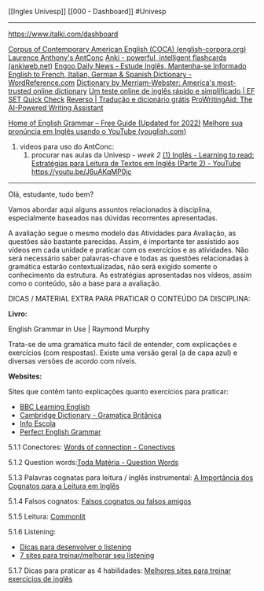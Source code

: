[[Ingles Univesp]]
[[000 - Dashboard]]
#Univesp 

--- 


https://www.italki.com/dashboard

[Corpus of Contemporary American English (COCA) (english-corpora.org)](https://www.english-corpora.org/coca/)
[Laurence Anthony's AntConc](https://www.laurenceanthony.net/software/antconc/)
[Anki - powerful, intelligent flashcards (ankiweb.net)](https://apps.ankiweb.net/)
[Engoo Daily News - Estude Inglês, Mantenha-se Informado](https://engoo.com.br/app/daily-news)
[English to French, Italian, German & Spanish Dictionary - WordReference.com](https://www.wordreference.com/)
[Dictionary by Merriam-Webster: America's most-trusted online dictionary](https://www.merriam-webster.com/)
[Um teste online de inglês rápido e simplificado | EF SET Quick Check](https://www.efset.org/pt/quick-check)
[Reverso | Tradução e dicionário grátis](https://www.reverso.net/tradu%C3%A7%C3%A3o-texto)
[ProWritingAid: The AI-Powered Writing Assistant](https://prowritingaid.com/)

[Home of English Grammar – Free Guide (Updated for 2022)](https://www.englishgrammar.org/)
[Melhore sua pronúncia em Inglês usando o YouTube (youglish.com)](https://pt.youglish.com/)


1. videos para uso do AntConc:
	1. procurar nas aulas da Univesp - *week 2*
[(1) Inglês - Learning to read: Estratégias para Leitura de Textos em Inglês (Parte 2) - YouTube](https://www.youtube.com/watch?v=YmfkAtR4opw)
https://youtu.be/J6uAKqMP0jc



---


           

Olá, estudante, tudo bem?

Vamos abordar aqui alguns assuntos relacionados à disciplina, especialmente baseados nas dúvidas recorrentes apresentadas.

A avaliação segue o mesmo modelo das Atividades para Avaliação, as questões são bastante parecidas. Assim, é importante ter assistido aos vídeos em cada unidade e praticar com os exercícios e as atividades. Não será necessário saber palavras-chave e todas as questões relacionadas à gramática estarão contextualizadas, não será exigido somente o conhecimento da estrutura. As estratégias apresentadas nos vídeos, assim como o conteúdo, são a base para a avaliação. 

DICAS / MATERIAL EXTRA PARA PRATICAR O CONTEÚDO DA DISCIPLINA:

**Livro:**

English Grammar in Use | Raymond Murphy

Trata-se de uma gramática muito fácil de entender, com explicações e exercícios (com respostas). Existe uma versão geral (a de capa azul) e diversas versões de acordo com níveis.

**Websites:**

Sites que contêm tanto explicações quanto exercícios para praticar:

-   [BBC Learning English](https://www.bbc.co.uk/learningenglish/)
-   [Cambridge Dictionary - Gramatica Britânica](https://dictionary.cambridge.org/pt/gramatica/gramatica-britanica/)
-   [Info Escola](https://www.infoescola.com/ingles)
-   [Perfect English Grammar](https://www.perfect-english-grammar.com/)

5.1.1 Conectores: [Words of connection - Conectivos](https://www.sk.com.br/sk-conn-words-of-connection-conectivos-do-ingles.html)

5.1.2 Question words:[Toda Matéria - Question Words](https://www.todamateria.com.br/question-words/)

5.1.3 Palavras cognatas para leitura / inglês instrumental: [A Importância dos Cognatos para a Leitura em Inglês](https://www.youtube.com/watch?v=UBbpUEAq0Qk)

5.1.4 Falsos cognatos: [Falsos cognatos ou falsos amigos](https://www.sk.com.br/sk-falsos-cognatos-ou-falsos-amigos.html)

5.1.5 Leitura: [Commonlit](https://www.commonlit.org/)

5.1.6 Listening:

-   [Dicas para desenvolver o listening](https://www.estudarfora.org.br/dicas-desenvolver-listening/)
-   [7 sites para treinar/melhorar seu listening](https://clubedoingles.com/7-sites-treinarmelhorar-listening/)

5.1.7 Dicas para praticar as 4 habilidades: [Melhores sites para treinar exercícios de inglês](https://querobolsa.com.br/revista/melhores-sites-para-treinar-exercicios-de-ingles)




